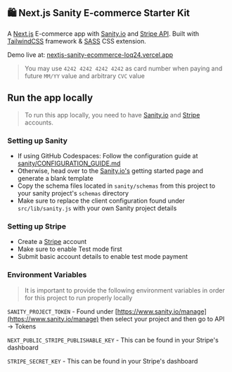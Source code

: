 ## 🛍 Next.js Sanity E-commerce Starter Kit

A [Next.js](https://nextjs.org/) E-commerce app with [Sanity.io](https://www.sanity.io/) and [Stripe API](https://stripe.com/). Built with [TailwindCSS](https://tailwindcss.com/) framework & [SASS](https://sass-lang.com/) CSS extension.

Demo live at: [nextjs-sanity-ecommerce-loq24.vercel.app](https://nextjs-sanity-ecommerce-loq24.vercel.app/)

> You may use `4242 4242 4242 4242` as card number when paying and future `MM/YY` value and arbitrary `CVC` value

## Run the app locally

> To run this app locally, you need to have [Sanity.io](https://www.sanity.io/) and [Stripe](https://stripe.com/) accounts.

### Setting up Sanity

- If using GitHub Codespaces: Follow the configuration guide at [sanity/CONFIGURATION_GUIDE.md](./sanity/CONFIGURATION_GUIDE.md)
- Otherwise, head over to the [Sanity.io's](https://www.sanity.io/docs/create-a-sanity-project?ref=navbar) getting started page and generate a blank template
- Copy the schema files located in `sanity/schemas` from this project to your sanity project's `schemas` directory
- Make sure to replace the client configuration found under `src/lib/sanity.js` with your own Sanity project details

### Setting up Stripe

- Create a [Stripe](https://stripe.com/) account
- Make sure to enable Test mode first
- Submit basic account details to enable test mode payment

### Environment Variables

> It is important to provide the following environment variables in order for this project to run properly locally

`SANITY_PROJECT_TOKEN` - Found under [https://www.sanity.io/manage](https://www.sanity.io/manage) then select your project and then go to API -> Tokens

`NEXT_PUBLIC_STRIPE_PUBLISHABLE_KEY` - This can be found in your Stripe's dashboard

`STRIPE_SECRET_KEY` - This can be found in your Stripe's dashboard
